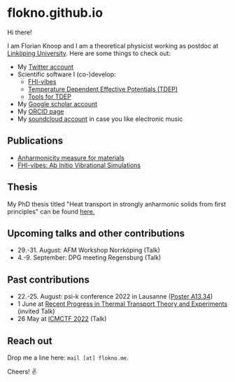 flokno.github.io
===

Hi there!

I am Florian Knoop and I am a theoretical physicist working as postdoc at [Linköping University](https://liu.se/). Here are some things to check out:

- My [Twitter account](https://twitter.com/flokno_phys)
- Scientific software I (co-)develop:
  - [FHI-vibes](https://vibes-developers.gitlab.io/vibes/)
  - [Temperature Dependent Effective Potentials (TDEP)](http://ollehellman.github.io/)
  - [Tools for TDEP](https://github.com/flokno/tools.tdep)
- My [Google scholar account](https://scholar.google.de/citations?user=DmUzTpcAAAAJ)
- My [ORCID page](https://orcid.org/0000-0002-7132-039X)
- My [soundcloud account](https://soundcloud.com/florian-knoop) in case you like electronic music

## Publications

- [Anharmonicity measure for materials](https://arxiv.org/abs/2006.14672)
- [FHI-vibes: Ab Initio Vibrational Simulations](https://joss.theoj.org/papers/10.21105/joss.02671)

## Thesis

My PhD thesis titled "Heat transport in strongly anharmonic solids from first principles" can be found [here.](https://edoc.hu-berlin.de/handle/18452/25235)

## Upcoming talks and other contributions

- 29.-31. August: AFM Workshop Norrköping (Talk)
- 4.-9. September: DPG meeting Regensburg (Talk)

## Past contributions

- 22.-25. August: psi-k conference 2022 in Lausanne ([Poster A13.34](./assets/poster/poster_psik_22.pdf))
- 1 June at [Recent Progress in Thermal Transport Theory and Experiments](https://indico.ictp.it/event/9794/overview) (invited Talk)
- 26 May at [ICMCTF 2022](https://icmctf2022.avs.org/) (Talk)

## Reach out

Drop me a line here: `mail [at] flokno.me`. 

Cheers! ✌️
